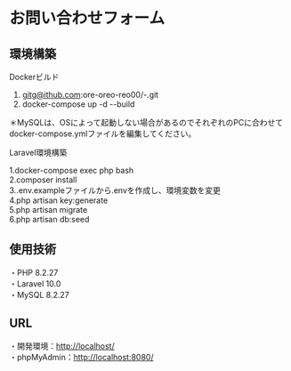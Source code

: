 <h1>お問い合わせフォーム</h1>

<h2>環境構築</h2>

Dockerビルド

1. <a href="git@github.com:ore-oreo-reo00/-.git">gitg@ithub.com:ore-oreo-reo00/-.git</a>
2. docker-compose up -d --build

＊MySQLは、OSによって起動しない場合があるのでそれぞれのPCに合わせてdocker-compose.ymlファイルを編集してください。

Laravel環境構築

1.docker-compose exec php bash<br/>
2.composer install<br/>
3..env.exampleファイルから.envを作成し、環境変数を変更<br/>
4.php artisan key:generate<br/>
5.php artisan migrate<br/>
6.php artisan db:seed

<h2>使用技術</h2>

・PHP 8.2.27<br/>
・Laravel 10.0<br/>
・MySQL 8.2.27

<h2>URL</h2>

・開発環境：<a href="http://localhost/">http://localhost/</a><br/>
・phpMyAdmin：<a href="http://localhost:8080/">http://localhost:8080/</a>
